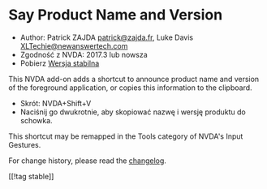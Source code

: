 # Say Product Name and Version #

* Author: Patrick ZAJDA <patrick@zajda.fr>, Luke Davis
  <XLTechie@newanswertech.com>
* Zgodność z NVDA: 2017.3 lub nowsza
* Pobierz [Wersja stabilna][1]

This NVDA add-on adds a shortcut to announce product name and version of the
foreground application, or copies this information to the clipboard.

* Skrót: NVDA+Shift+V
* Naciśnij go dwukrotnie, aby skopiować nazwę i wersję produktu do schowka.

This shortcut may be remapped in the Tools category of NVDA's Input
Gestures.

For change history, please read the
[changelog](https://github.com/opensourcesys/sayProductNameAndVersion/blob/master/changelog.md#readme).

[[!tag stable]]

[1]:
https://addons.nvda-project.org/files/get.php?file=sayProductNameAndVersion
